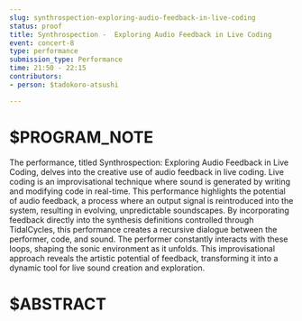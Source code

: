 ```yaml
---
slug: synthrospection-exploring-audio-feedback-in-live-coding
status: proof
title: Synthrospection -  Exploring Audio Feedback in Live Coding
event: concert-8
type: performance
submission_type: Performance
time: 21:50 - 22:15
contributors:
- person: $tadokoro-atsushi

---
```


# $PROGRAM_NOTE

The performance, titled Synthrospection: Exploring Audio Feedback in Live Coding, delves into the creative
use of audio feedback in live coding. Live coding is an improvisational technique where sound is generated
by writing and modifying code in real-time. This performance highlights the potential of audio feedback, a
process where an output signal is reintroduced into the system, resulting in evolving, unpredictable
soundscapes. By incorporating feedback directly into the synthesis definitions controlled through
TidalCycles, this performance creates a recursive dialogue between the performer, code, and sound. The
performer constantly interacts with these loops, shaping the sonic environment as it unfolds. This
improvisational approach reveals the artistic potential of feedback, transforming it into a dynamic tool for
live sound creation and exploration.

# $ABSTRACT



